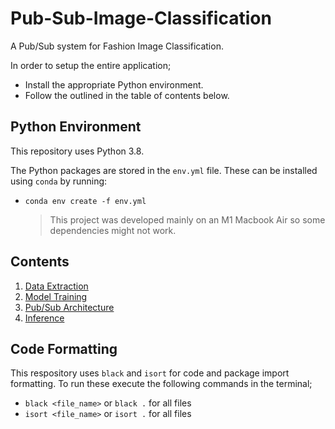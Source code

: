 # Pub-Sub-Image-Classification

A Pub/Sub system for Fashion Image Classification.

In order to setup the entire application;

- Install the appropriate Python environment.
- Follow the outlined in the table of contents below.

## Python Environment

This repository uses Python 3.8.

The Python packages are stored in the `env.yml` file. These can be installed using `conda` by running:

- `conda env create -f env.yml`

  > This project was developed mainly on an M1 Macbook Air so some dependencies might not work.

## Contents

1. [Data Extraction](docs/DATA.md)
2. [Model Training](docs/MODEL.md)
3. [Pub/Sub Architecture](docs/PUBSUB.md)
4. [Inference](docs/INFER.md)

## Code Formatting

This respository uses `black` and `isort` for code and package import formatting.
To run these execute the following commands in the terminal;

- `black <file_name>` or `black .` for all files
- `isort <file_name>` or `isort .` for all files
